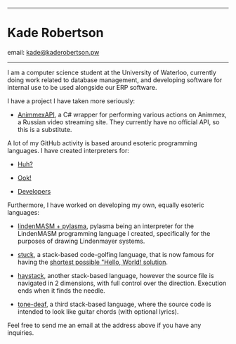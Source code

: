 ----------

# Kade Robertson

email: [kade@kaderobertson.pw](mailto:kade@kaderobertson.pw)

----------

I am a computer science student at the University of Waterloo, currently doing work related to database 
management, and developing software for internal use to be used alongside our ERP software.

I have a project I have taken more seriously:

 - [AnimmexAPI](https://github.com/kade-robertson/AnimmexAPI), a C# wrapper for performing various actions 
   on Animmex, a Russian video streaming site. They currently have no official API, so this is a substitute.

A lot of my GitHub activity is based around esoteric programming languages. I have created interpreters for:

 - [Huh?](https://github.com/kade-robertson/pythuhn)

 - [Ook!](https://github.com/kade-robertson/pythook)

 - [Developers](https://github.com/kade-robertson/pydevelopers)

Furthermore, I have worked on developing my own, equally esoteric languages:

 - [lindenMASM + pylasma](https://github.com/kade-robertson/pylasma), pylasma being an interpreter for the
   LindenMASM programming language I created, specifically for the purposes of drawing Lindenmayer systems.

 - [stuck](https://github.com/kade-robertson/stuck), a stack-based code-golfing language, that is now famous
   for having the [shortest possible "Hello, World! solution](http://codegolf.stackexchange.com/a/55425).

 - [haystack](https://github.com/kade-robertson/haystack), another stack-based language, however the source
   file is navigated in 2 dimensions, with full control over the direction. Execution ends when it finds the needle.

 - [tone-deaf](https://github.com/kade-robertson/tone-deaf), a third stack-based language, where the source
   code is intended to look like guitar chords (with optional lyrics).

Feel free to send me an email at the address above if you have any inquiries.
